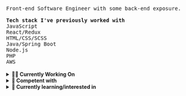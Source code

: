 <samp>
 Front-end Software Engineer with some back-end exposure. 
 <br><br>
 <b>Tech stack I've previously worked with</b>
 <br/>
 JavaScript
  <br>
 React/Redux
  <br>
 HTML/CSS/SCSS
  <br>
 Java/Spring Boot
  <br>
 Node.js
 <br>
 PHP
 <br>
 AWS
</samp>
<br><br>
<details>
  <summary>
   <b>👩‍💼 Currently Working On</b>
  </summary>
 <ul>
  NPM tweakemoji-icons package
 </ul>
</details>
<details>
  <summary>
   <b>🌻 Competent with</b>
  </summary>
 <ul>
  JavaScript
  <br>
  TypeScript
  <br>
  ReactJS/Redux
  <br>
  HTML/CSS/SCSS
  <br>
  Jest/Enzyme
</ul>  
</details>
<details>
  <summary>
   <b>📓 Currently learning/interested in</b>
  </summary>
  <ul>
  AWS (Cloud Practioner) 
  <br>
  Data Science/Kaggle/PyTorch etc. 
  <br> 
  Webpack/CLIs/NPM packages
</ul> 
 <details>
  <summary>
   Misc.
 </summary>
 <ul>
  TC39
 </ul>
 </details>
</details>
